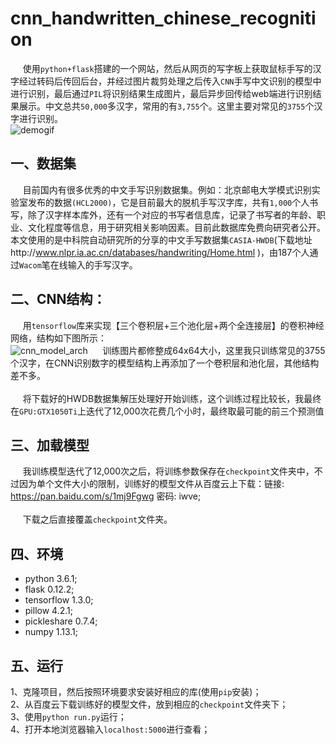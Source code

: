# cnn_handwritten_chinese_recognition
&nbsp;&nbsp;&nbsp;&nbsp; 使用`python+flask`搭建的一个网站，然后从网页的写字板上获取鼠标手写的汉字经过转码后传回后台，并经过图片裁剪处理之后传入`CNN`手写中文识别的模型中进行识别，最后通过`PIL`将识别结果生成图片，最后异步回传给web端进行识别结果展示。中文总共`50,000`多汉字，常用的有`3,755`个。这里主要对常见的`3755`个汉字进行识别。<br>
![demogif](https://github.com/taosir/cnn_handwritten_chinese_recognition/blob/master/cnn_handwrite_chinese_recognize.gif) <br>
## 一、数据集<br>
&nbsp;&nbsp;&nbsp;&nbsp; 目前国内有很多优秀的中文手写识别数据集。例如：北京邮电大学模式识别实验室发布的数据`(HCL2000)`，它是目前最大的脱机手写汉字库，共有`1,000`个人书写，除了汉字样本库外，还有一个对应的书写者信息库，记录了书写者的年龄、职业、文化程度等信息，用于研究相关影响因素。目前此数据库免费向研究者公开。本文使用的是中科院自动研究所的分享的中文手写数据集`CASIA-HWDB`(下载地址http://www.nlpr.ia.ac.cn/databases/handwriting/Home.html )，由187个人通过`Wacom`笔在线输入的手写汉字。<br>
## 二、CNN结构：<br>
&nbsp;&nbsp;&nbsp;&nbsp; 用`tensorflow`库来实现【三个卷积层+三个池化层+两个全连接层】的卷积神经网络，结构如下图所示：<br>
![cnn_model_arch](https://github.com/taosir/cnn_handwritten_chinese_recognition/blob/master/cnn_handwrite_chinese_recognize_arch.png)
&nbsp;&nbsp;&nbsp;&nbsp; 训练图片都修整成64x64大小，这里我只训练常见的3755个汉字，在CNN识别数字的模型结构上再添加了一个卷积层和池化层，其他结构差不多。<br><br>
&nbsp;&nbsp;&nbsp;&nbsp; 将下载好的HWDB数据集解压处理好开始训练，这个训练过程比较长，我最终在`GPU:GTX1050Ti`上迭代了12,000次花费几个小时，最终取最可能的前三个预测值<br>
## 三、加载模型<br>
&nbsp;&nbsp;&nbsp;&nbsp; 我训练模型迭代了12,000次之后，将训练参数保存在`checkpoint`文件夹中，不过因为单个文件大小的限制，训练好的模型文件从百度云上下载：链接: https://pan.baidu.com/s/1mj9Fgwg 密码: iwve;<br><br>
&nbsp;&nbsp;&nbsp;&nbsp; 下载之后直接覆盖`checkpoint`文件夹。<br>
## 四、环境<br>
* python 3.6.1;<br>
* flask 0.12.2;<br>
* tensorflow 1.3.0;<br>
* pillow 4.2.1;<br>
* pickleshare 0.7.4;<br>
* numpy 1.13.1;<br>
## 五、运行
 1、克隆项目，然后按照环境要求安装好相应的库(使用`pip`安装)；<br>
 2、从百度云下载训练好的模型文件，放到相应的`checkpoint`文件夹下；<br>
 3、使用`python run.py`运行；<br>
 4、打开本地浏览器输入`localhost:5000`进行查看；<br>
